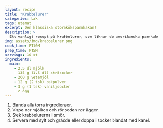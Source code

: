 ```yaml
---
layout: recipe
title: "Krabbelurer"
categories: bak
tags: utemat
excerpt: Den klassiska stormkökspannkakan!
description: >
  Ett vanligt recept på krabbelurer, som liknar de amerikanska pannkakorna.
img: assets/img/krabbelurer.png
cook_time: PT10M
prep_time: PT5M
servings: 10 st
ingredients:
  main:
    - 2.5 dl mjölk
    - 135 g (1.5 dl) strösocker
    - 260 g vetemjöl
    - 12 g (2 tsk) bakpulver
    - 3 g (1 tsk) vaniljsocker
    - 2 ägg
---
```


1. Blanda alla torra ingredienser.
2. Vispa ner mjölken och rör sedan ner äggen.
3. Stek krabbelurerna i smör.
4. Servera med sylt och grädde eller doppa i socker blandat med kanel.
